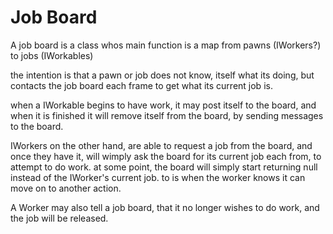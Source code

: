 # Job Board

A job board is a class whos main function
is a map from pawns (IWorkers?) to jobs (IWorkables)

the intention is that a pawn or job does not know, itself
what its doing, but contacts the job board each frame
to get what its current job is.

when a IWorkable begins to have work, it may post itself
to the board, and when it is finished it will remove itself
from the board, by sending messages to the board.

IWorkers on the other hand, are able to request a job
from the board, and once they have it, will wimply ask
the board for its current job each from, to attempt to do
work. at some point, the board will simply start returning
null instead of the IWorker's current job. to is when the
worker knows it can move on to another action.

A Worker may also tell a job board, that it no longer
wishes to do work, and the job will be released.